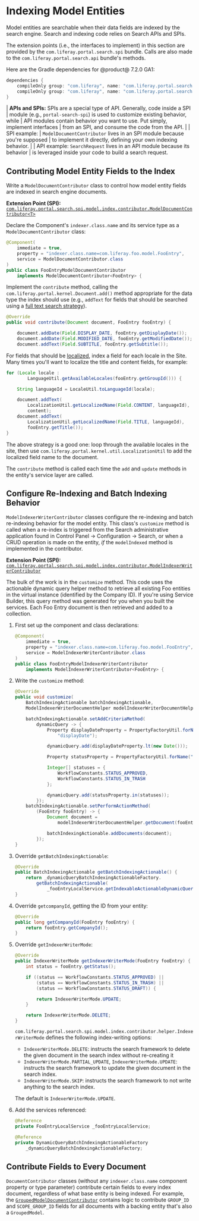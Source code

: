 # Indexing Model Entities

Model entities are searchable when their data fields are indexed by the search
engine. Search and indexing code relies on Search APIs and SPIs.

The extension points (i.e., the interfaces to implement) in this section are
provided by the `com.liferay.portal.search.spi` bundle. Calls are also made to
the `com.liferay.portal.search.api` bundle's methods.

Here are the Gradle dependencies for @product@ 7.2.0 GA1:

```groovy
dependencies {
    compileOnly group: "com.liferay", name: "com.liferay.portal.search.spi", version: "3.2.1"
    compileOnly group: "com.liferay", name: "com.liferay.portal.search.api", version: "3.7.0"
}
```

| **APIs and SPIs:** SPIs are a special type of API. Generally, code inside a SPI
| module (e.g., `portal-search-spi`) is used to customize existing behavior, while
| API modules contain behavior you want to use. Put simply, implement interfaces
| from an SPI, and consume the code from the API.
| 
| SPI example:
| `ModelDocumentContributor` lives in an SPI module because you're supposed
| to implement it directly, defining your own indexing behavior.
| 
| API example: `SearchRequest` lives in an API module because its behavior
| is leveraged inside your code to build a search request.

## Contributing Model Entity Fields to the Index

Write a `ModelDocumentContributor` class to control how model entity fields are
indexed in search engine documents.

**Extension Point (SPI):** [`com.liferay.portal.search.spi.model.index.contributor.ModelDocumentContributor<T>`](https://github.com/liferay/liferay-portal/blob/7.2.0-ga1/modules/apps/portal-search/portal-search-spi/src/main/java/com/liferay/portal/search/spi/model/index/contributor/ModelDocumentContributor.java)

Declare the Component's `indexer.class.name` and its service type as a
`ModelDocumentContributor` class:

```java
@Component(
	immediate = true,
	property = "indexer.class.name=com.liferay.foo.model.FooEntry",
	service = ModelDocumentContributor.class
)
public class FooEntryModelDocumentContributor
	implements ModelDocumentContributor<FooEntry> {
```

Implement the `contribute` method, calling the
`com.liferay.portal.kernel.Document.add()` method appropriate for the data type
the index should use (e.g., `addText` for fields that should be searched using a
[full text search strategy](https://www.elastic.co/guide/en/elasticsearch/reference/6.5/text.html)).

```java
@Override
public void contribute(Document document, FooEntry fooEntry) {

    document.addDate(Field.DISPLAY_DATE, fooEntry.getDisplayDate());
    document.addDate(Field.MODIFIED_DATE, fooEntry.getModifiedDate());
    document.addText(Field.SUBTITLE, fooEntry.getSubtitle());
```

For fields that should be
[localized](/docs/7-2/deploy/-/knowledge_base/d/localization), index a field for
each locale in the Site. Many times you'll want to localize the title and
content fields, for example:

```java
for (Locale locale :
        LanguageUtil.getAvailableLocales(fooEntry.getGroupId())) {

    String languageId = LocaleUtil.toLanguageId(locale);

    document.addText(
        LocalizationUtil.getLocalizedName(Field.CONTENT, languageId),
        content);
    document.addText(
        LocalizationUtil.getLocalizedName(Field.TITLE, languageId),
        fooEntry.getTitle());
}
```

The above strategy is a good one: loop through the available locales in the
site, then use `com.liferay.portal.kernel.util.LocalizationUtil` to add the
localized field name to the document.

The `contribute` method is called each time the `add` and `update` methods in
the entity's service layer are called.

## Configure Re-Indexing and Batch Indexing Behavior

`ModelIndexerWriterContributor` classes configure the re-indexing and batch
re-indexing behavior for the model entity. This class's `customize` method is
called when a re-index is triggered from the Search administrative application
found in Control Panel &rarr; Configuration &rarr; Search, or when a CRUD
operation is made on the entity, _if_ the `modelIndexed` method is implemented
in the contributor.

**Extension Point (SPI):** [`com.liferay.portal.search.spi.model.index.contributor.ModelIndexerWriterContributor`](https://github.com/liferay/liferay-portal/blob/7.2.0-ga1/modules/apps/portal-search/portal-search-spi/src/main/java/com/liferay/portal/search/spi/model/index/contributor/ModelIndexerWriterContributor.java)

The bulk of the work is in the `customize` method. This code uses the
actionable dynamic query helper method to retrieve all existing Foo entities in
the virtual instance (identified by the Company ID). If you're using Service
Builder, this query method was generated for you when you built the services.
Each Foo Entry document is then retrieved and added to a collection.

1.  First set up the component and class declarations:

    ```java
    @Component(
        immediate = true,
        property = "indexer.class.name=com.liferay.foo.model.FooEntry",
        service = ModelIndexerWriterContributor.class
    )
    public class FooEntryModelIndexerWriterContributor
        implements ModelIndexerWriterContributor<FooEntry> {
    ```

2.  Write the `customize` method:

    ```java
    @Override
    public void customize(
        BatchIndexingActionable batchIndexingActionable,
        ModelIndexerWriterDocumentHelper modelIndexerWriterDocumentHelper) {

        batchIndexingActionable.setAddCriteriaMethod(
            dynamicQuery -> {
                Property displayDateProperty = PropertyFactoryUtil.forName(
                    "displayDate");

                dynamicQuery.add(displayDateProperty.lt(new Date()));

                Property statusProperty = PropertyFactoryUtil.forName("status");

                Integer[] statuses = {
                    WorkflowConstants.STATUS_APPROVED,
                    WorkflowConstants.STATUS_IN_TRASH
                };

                dynamicQuery.add(statusProperty.in(statuses));
            });
        batchIndexingActionable.setPerformActionMethod(
            (FooEntry fooEntry) -> {
                Document document =
                    modelIndexerWriterDocumentHelper.getDocument(fooEntry);

                batchIndexingActionable.addDocuments(document);
            });
    }
    ```

3.  Override `getBatchIndexingActionable`:

    ```java
    @Override
    public BatchIndexingActionable getBatchIndexingActionable() {
        return _dynamicQueryBatchIndexingActionableFactory.
            getBatchIndexingActionable(
                _fooEntryLocalService.getIndexableActionableDynamicQuery());
    }
    ```

4.  Override `getcompanyId`, getting the ID from your entity:

    ```java
	@Override
	public long getCompanyId(FooEntry fooEntry) {
		return fooEntry.getCompanyId();
	}
    ```

5.  Override `getIndexerWriterMode`:

    ```java
	@Override
	public IndexerWriterMode getIndexerWriterMode(FooEntry fooEntry) {
		int status = fooEntry.getStatus();

		if ((status == WorkflowConstants.STATUS_APPROVED) ||
			(status == WorkflowConstants.STATUS_IN_TRASH) ||
			(status == WorkflowConstants.STATUS_DRAFT)) {

			return IndexerWriterMode.UPDATE;
		}

		return IndexerWriterMode.DELETE;
	}
    ```

    `com.liferay.portal.search.spi.model.index.contributor.helper.IndexerWriterMode`
    defines the following index-writing options:

    - `IndexerWriterMode.DELETE`: instructs the search framework to delete the
        given document in the search index without re-creating it
    - `IndexerWriterMode.PARTIAL_UPDATE`, `IndexerWriterMode.UPDATE`: instructs the
        search framework to update the given document in the search index.
    - `IndexerWriterMode.SKIP`: instructs the search framework to not write
        anything to the search index.

    The default is `IndexerWriterMode.UPDATE`.

6.  Add the services referenced:

    ```java
	@Reference
	private FooEntryLocalService _fooEntryLocalService;

	@Reference
	private DynamicQueryBatchIndexingActionableFactory
		_dynamicQueryBatchIndexingActionableFactory;
    ```

## Contribute Fields to Every Document

`DocumentContributor` classes (without any `indexer.class.name`  component
property or type parameter) contribute certain fields to every index document,
regardless of what base entity is being indexed. For example, the
[`GroupedModelDocumentContributor`](https://github.com/liferay/liferay-portal/blob/7.2.0-ga1/modules/apps/portal-search/portal-search/src/main/java/com/liferay/portal/search/internal/contributor/document/GroupedModelDocumentContributor.java)
contains logic to contribute `GROUP_ID` and `SCOPE_GROUP_ID` fields for all
documents with a backing entity that's also a `GroupedModel`.

